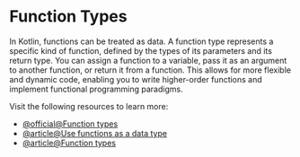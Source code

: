 # Function Types

In Kotlin, functions can be treated as data. A function type represents a specific kind of function, defined by the types of its parameters and its return type. You can assign a function to a variable, pass it as an argument to another function, or return it from a function. This allows for more flexible and dynamic code, enabling you to write higher-order functions and implement functional programming paradigms.

Visit the following resources to learn more:

- [@official@Function types](https://kotlinlang.org/docs/lambdas.html#function-types)
- [@article@Use functions as a data type](https://developer.android.com/codelabs/basic-android-kotlin-compose-function-types-and-lambda#3)
- [@article@Function types](https://kt.academy/article/fk-function-types)